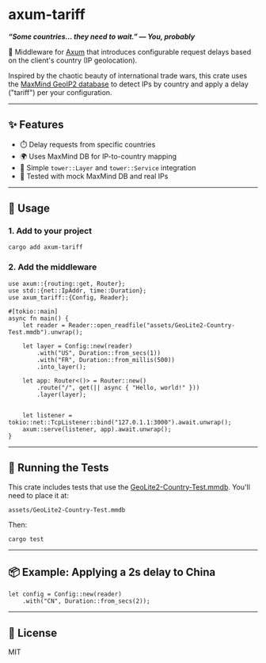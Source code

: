 # axum-tariff

**_“Some countries... they need to wait.” — You, probably_**

🚦 Middleware for [Axum](https://github.com/tokio-rs/axum) that introduces configurable request delays based on the client's country (IP geolocation).

Inspired by the chaotic beauty of international trade wars, this crate uses the [MaxMind GeoIP2 database](https://dev.maxmind.com/geoip/docs/databases) to detect IPs by country and apply a delay ("tariff") per your configuration.

---

## ✨ Features

- ⏱️ Delay requests from specific countries
- 🌍 Uses MaxMind DB for IP-to-country mapping
- 🧱 Simple `tower::Layer` and `tower::Service` integration
- 🧪 Tested with mock MaxMind DB and real IPs

---

## 🚀 Usage

### 1. Add to your project

```base
cargo add axum-tariff
```

### 2. Add the middleware

```rust,no_run
use axum::{routing::get, Router};
use std::{net::IpAddr, time::Duration};
use axum_tariff::{Config, Reader};

#[tokio::main]
async fn main() {
    let reader = Reader::open_readfile("assets/GeoLite2-Country-Test.mmdb").unwrap();

    let layer = Config::new(reader)
        .with("US", Duration::from_secs(1))
        .with("FR", Duration::from_millis(500))
        .into_layer();

    let app: Router<()> = Router::new()
        .route("/", get(|| async { "Hello, world!" }))
        .layer(layer);


    let listener = tokio::net::TcpListener::bind("127.0.1.1:3000").await.unwrap();
    axum::serve(listener, app).await.unwrap();
}
```

---

## 🧪 Running the Tests

This crate includes tests that use the [GeoLite2-Country-Test.mmdb](https://dev.maxmind.com/geoip/docs/databases/test-data). You'll need to place it at:

```ignore
assets/GeoLite2-Country-Test.mmdb
```

Then:

```bash
cargo test
```

---

## 📦 Example: Applying a 2s delay to China

```rust,ignore
let config = Config::new(reader)
    .with("CN", Duration::from_secs(2));
```

---

## 📄 License

MIT
